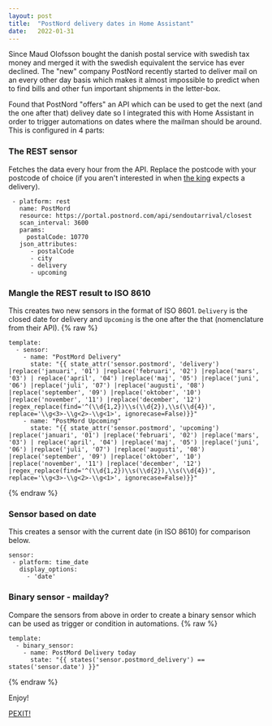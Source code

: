 ```yaml
---
layout: post
title:  "PostNord delivery dates in Home Assistant"
date:   2022-01-31
---
```


Since Maud Olofsson bought the danish postal service with swedish tax money and merged it with the swedish equivalent the service has ever declined. The "new" company PostNord recently started to deliver mail on an every other day basis which makes it almost impossible to predict when to find bills and other fun important shipments in the letter-box.

Found that PostNord "offers" an API which can be used to get the next (and the one after that) delivey date so I integrated this with Home Assistant in order to trigger automations on dates where the mailman should be around. This is configured in 4 parts:

### The REST sensor
Fetches the data every hour from the API. Replace the postcode with your postcode of choice (if you aren't interested in when [the king](http://zverige.com/kingkong/) expects a delivery).
```
 - platform: rest
   name: PostMord
   resource: https://portal.postnord.com/api/sendoutarrival/closest
   scan_interval: 3600
   params:
     postalCode: 10770
   json_attributes:
      - postalCode
      - city
      - delivery
      - upcoming
```


### Mangle the REST result to ISO 8610
This creates two new sensors in the format of ISO 8601. `Delivery` is the closed date for delivery and `Upcoming` is the one after the that (nomenclature from their API).
{% raw %}
```
template:
  - sensor:
    - name: "PostMord Delivery"
      state: "{{ state_attr('sensor.postmord', 'delivery') |replace('januari', '01') |replace('februari', '02') |replace('mars', '03') | replace('april', '04') |replace('maj', '05') |replace('juni', '06') |replace('juli', '07') |replace('augusti', '08') |replace('september', '09') |replace('oktober', '10') |replace('november', '11') |replace('december', '12') |regex_replace(find='^(\\d{1,2})\\s(\\d{2}),\\s(\\d{4})', replace='\\g<3>-\\g<2>-\\g<1>', ignorecase=False)}}"
    - name: "PostMord Upcoming"
      state: "{{ state_attr('sensor.postmord', 'upcoming') |replace('januari', '01') |replace('februari', '02') |replace('mars', '03') | replace('april', '04') |replace('maj', '05') |replace('juni', '06') |replace('juli', '07') |replace('augusti', '08') |replace('september', '09') |replace('oktober', '10') |replace('november', '11') |replace('december', '12') |regex_replace(find='^(\\d{1,2})\\s(\\d{2}),\\s(\\d{4})', replace='\\g<3>-\\g<2>-\\g<1>', ignorecase=False)}}"
```
{% endraw %}

### Sensor based on date
This creates a sensor with the current date (in ISO 8610) for comparison below.
```
sensor:
 - platform: time_date
   display_options:
     - 'date'
```

### Binary sensor - mailday?
Compare the sensors from above in order to create a binary sensor which can be used as trigger or condition in automations.
{% raw %}
```
template:
  - binary_sensor:
    - name: PostMord Delivery today
      state: "{{ states('sensor.postmord_delivery') == states('sensor.date') }}"
```
{% endraw %}

Enjoy!

[PEXIT!](https://www.youtube.com/watch?v=S8SF3XmLQps) 
